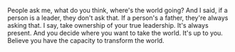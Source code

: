  People ask me, what do you think, where's the world going? And I said, if a person is a leader, they don't ask that. If a person's a father, they're always asking that. I say, take ownership of your true leadership. It's always present. And you decide where you want to take the world. It's up to you. Believe you have the capacity to transform the world.